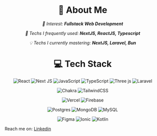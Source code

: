 <div align="center">
  <h1>💫 About Me</h1>
</div>
<div align="center">
  <p><i>🎯 Interest: <b>Fullstack Web Development</b></i></p>
  <p><i>🌱 Techs I frequently used: <b>NextJS, ReactJS, Typescript</b></i></p>
  <p><i>💡 Techs I currently mastering: <b>NextJS, Laravel, Bun</b></i></p>
</div>

<div align="center">
  <h1>💻 Tech Stack</h1>
</div>

<div align="center">
  
  ![React](https://img.shields.io/badge/react-%2320232a.svg?style=for-the-badge&logo=react&logoColor=%2361DAFB) ![Next JS](https://img.shields.io/badge/Next-black?style=for-the-badge&logo=next.js&logoColor=white) ![JavaScript](https://img.shields.io/badge/javascript-%23323330.svg?style=for-the-badge&logo=javascript&logoColor=%23F7DF1E) ![TypeScript](https://img.shields.io/badge/typescript-%23007ACC.svg?style=for-the-badge&logo=typescript&logoColor=white) ![Three js](https://img.shields.io/badge/threejs-black?style=for-the-badge&logo=three.js&logoColor=white) ![Laravel](https://img.shields.io/badge/laravel-%23F72819.svg?style=for-the-badge&logo=laravel&logoColor=FFF)
  
  ![Chakra](https://img.shields.io/badge/chakra-%234ED1C5.svg?style=for-the-badge&logo=chakraui&logoColor=white) ![TailwindCSS](https://img.shields.io/badge/tailwindcss-%2338B2AC.svg?style=for-the-badge&logo=tailwind-css&logoColor=white)
  
  ![Vercel](https://img.shields.io/badge/vercel-%23000000.svg?style=for-the-badge&logo=vercel&logoColor=white) ![Firebase](https://img.shields.io/badge/Firebase-039BE5?style=for-the-badge&logo=Firebase&logoColor=white)
  
  ![Postgres](https://img.shields.io/badge/postgres-%23316192.svg?style=for-the-badge&logo=postgresql&logoColor=white) ![MongoDB](https://img.shields.io/badge/MongoDB-%234ea94b.svg?style=for-the-badge&logo=mongodb&logoColor=white) ![MySQL](https://img.shields.io/badge/mysql-%2300000f.svg?style=for-the-badge&logo=mysql&logoColor=white)
  
  ![Figma](https://img.shields.io/badge/figma-%23F24E1E.svg?style=for-the-badge&logo=figma&logoColor=white) ![Ionic](https://img.shields.io/badge/Ionic-%233880FF.svg?style=for-the-badge&logo=Ionic&logoColor=white) ![Kotlin](https://img.shields.io/badge/kotlin-%237F52FF.svg?style=for-the-badge&logo=kotlin&logoColor=white)
</div>
<p>Reach me on: <a href="https://img.shields.io/badge/LinkedIn-%230077B5.svg?logo=linkedin&logoColor=white)](https://linkedin.com/in/radyamulia">Linkedin</a></p>
